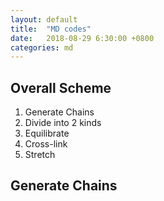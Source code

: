 ```yaml
---
layout: default
title:  "MD codes"
date:   2018-08-29 6:30:00 +0800
categories: md
---
```


## Overall Scheme

1. Generate Chains
1. Divide into 2 kinds
1. Equilibrate
1. Cross-link
1. Stretch


## Generate Chains

